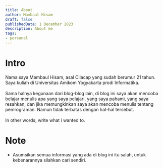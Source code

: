 ```yaml
---
title: About
author: Mambaul Hisam
draft: false
publishedDate: 1 December 2023
description: About me
tags:
- personal
---
```


# Intro

Nama saya Mambaul Hisam, asal Cilacap yang sudah berumur 21 tahun. Saya kuliah di Universitas Amikom Yogyakarta prodi Informatika.
\
\
Sama halnya kegunaan dari blog-blog lain, di blog ini saya akan mencoba belajar menulis apa yang saya pelajari, yang saya pahami, yang saya resahkan, dan jika memungkinkan saya akan mencoba menulis tentang pemrograman. Namun tidak terbatas dengan hal-hal tersebut.
\
\
In other words, write what i wanted to.

# Note

- Asumsikan semua informasi yang ada di blog ini itu salah, untuk kebenarannya silahkan cari sendiri.
